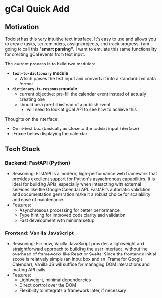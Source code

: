 # gCal Quick Add

## Motivation
Todoist has this very intuitive text interface. It's easy to use and allows you to create tasks, set reminders, assign projects, and track progress. I am going to call this **"smart parsing"**.
I want to emulate this same functionality for creating gCal events from text input.

The current process is to build two modules:
- **`text-to-dictionary` module**
    - Which parses the text input and converts it into a standardized data format
- **`dictionary-to-response` module**
    - current objective: pre-fill the calendar event instead of actually creating one
    - should be a pre-fill instead of a publish event
        - will need to look at gCal API to see how to achieve this


Thoughts on the interface:
- Omni-text box (basically as close to the todoist input interface) 
- iFrame below displaying the calendar


## Tech Stack
### Backend: FastAPI (Python)
- Reasoning: FastAPI is a modern, high-performance web framework that provides excellent support for Python's asynchronous capabilities. It is ideal for building APIs, especially when interacting with external services like the Google Calendar API. FastAPI’s automatic validation and documentation generation make it a robust choice for scalability and ease of maintenance.
- Features:
    - Asynchronous processing for better performance
    - Type hinting for improved code clarity and validation
    - Fast development with minimal setup
### Frontend: Vanilla JavaScript
- Reasoning: For now, Vanilla JavaScript provides a lightweight and straightforward approach to building the user interface, without the overhead of frameworks like React or Svelte. Since the frontend’s initial scope is relatively simple (an input box and an iFrame for Google Calendar), Vanilla JS will suffice for managing DOM interactions and making API calls.
- Features:
    - Lightweight, minimal dependencies
    - Direct control over the DOM
    - Flexibility to integrate a framework later, if necessary